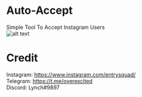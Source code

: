 # Auto-Accept
Simple Tool To Accept Instagram Users<br>
![alt text](https://github.com/Soud69/Social-Downloader/blob/main/image.png?raw=true)
# Credit

Instagram: https://www.instagram.com/entrysquad/ <br>
Telegram: https://t.me/overexcited <br>
Discord: Lynch#9897
